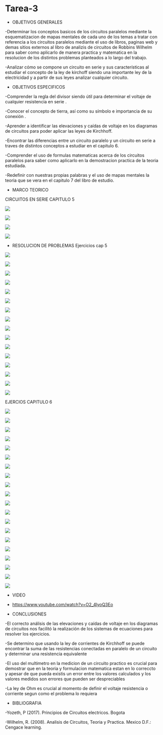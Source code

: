 # Tarea-3

- OBJETIVOS GENERALES

-Determinar los conceptos basicos de los circuitos paralelos mediante la esquematizacion de mapas mentales de cada uno de los temas a tratar con referencia a los circuitos paralelos mediante el uso de libros, paginas web y demas sitios externos al libro  de analizis de circuitos de Robbins Wilhelm para saber como aplicarlo de manera practica y matematica en la resolucion de los distintos problemas planteados a lo largo del trabajo.

-Analizar cómo se compone un circuito en serie y sus características al estudiar el concepto de la ley de kirchoff siendo una importante ley de la electricidad y a partir de sus leyes analizar cualquier circuito.


- OBJETIVOS ESPECIFICOS



-Comprender la regla del divisor siendo útil para determinar el voltaje de cualquier resistencia en serie .

-Conocer el concepto de tierra, así como su símbolo e importancia de su conexión .

-Aprender a identificar las elevaciones y caídas de voltaje en los diagramas de circuitos para poder aplicar las leyes de Kirchhoff.

-Encontrar las diferencias entre un circuito paralelo y un circuito en serie a traves de distintos conceptos a estudiar en el capitulo 6.

-Comprender el uso de formulas matematicas acerca de los circuitos paralelos para saber como aplicarlo en la demostracion practica de la teoria estudiada.

-Redefinir con nuestras propias palabras y el uso de mapas mentales la teoria que se vera en el capitulo 7 del libro de estudio.

- MARCO TEORICO

CIRCUITOS EN SERIE CAPITULO 5 

![](https://user-images.githubusercontent.com/84998005/121975459-45a8e200-cd47-11eb-8459-b0578504206f.png)


![](https://user-images.githubusercontent.com/84998013/121971337-222d6980-cd3e-11eb-913d-ca13ba86cb19.png)

![](https://user-images.githubusercontent.com/84998013/121971433-54d76200-cd3e-11eb-9cbf-0a8d3a87f6d1.png)






![](https://user-images.githubusercontent.com/84397282/121798033-8854a800-cbe9-11eb-90bf-16d2089883d5.jpg)

- RESOLUCION DE PROBLEMAS
Ejercicios cap 5

![](https://user-images.githubusercontent.com/84397282/121998961-4acf5680-cd72-11eb-9d39-06c6f5f13688.jpg)

![](https://user-images.githubusercontent.com/84397282/121998965-4c008380-cd72-11eb-9ae5-341172daba6d.jpg)

![](https://user-images.githubusercontent.com/84397282/121998966-4c991a00-cd72-11eb-9707-cfbcdc45a491.jpg)

![](https://user-images.githubusercontent.com/84397282/121998968-4d31b080-cd72-11eb-8223-68fcb4b9ac65.jpg)

![](https://user-images.githubusercontent.com/84397282/121998970-4dca4700-cd72-11eb-8301-f86f3bbf2f08.jpg)

![](https://user-images.githubusercontent.com/84397282/121998972-4dca4700-cd72-11eb-9d1f-e74749885d85.jpg)

![](https://user-images.githubusercontent.com/84397282/121998974-4dca4700-cd72-11eb-9f25-041145417716.jpg)

![](https://user-images.githubusercontent.com/84397282/121998976-4e62dd80-cd72-11eb-82b0-5ec1b06779e3.jpg)

![](https://user-images.githubusercontent.com/84397282/121998978-4e62dd80-cd72-11eb-8c6a-26719cbdcc4d.jpg)

![](https://user-images.githubusercontent.com/84397282/121998980-4efb7400-cd72-11eb-98ce-24dee652755b.jpg)

![](https://user-images.githubusercontent.com/84397282/121998981-4efb7400-cd72-11eb-8e33-06abaf2cb497.jpg)

![](https://user-images.githubusercontent.com/84397282/121998982-4f940a80-cd72-11eb-9eea-393ce6aa49d4.jpg)

![](https://user-images.githubusercontent.com/84397282/121998984-4f940a80-cd72-11eb-8b80-386e746a6be8.jpg)

![](https://user-images.githubusercontent.com/84397282/121998986-4f940a80-cd72-11eb-85a0-c5e404731a52.jpg)

![](https://user-images.githubusercontent.com/84397282/121998987-502ca100-cd72-11eb-8724-4415d783b282.jpg)

![](https://user-images.githubusercontent.com/84397282/121998991-50c53780-cd72-11eb-910c-f2da14d2cb4c.jpg)



EJERCIOS CAPITULO 6

![](https://user-images.githubusercontent.com/84998013/121970682-ae3e9180-cd3c-11eb-896e-e45293e15c72.png)

![](https://user-images.githubusercontent.com/84998013/121970815-02497600-cd3d-11eb-8439-68eed71b94b6.png)

![](https://user-images.githubusercontent.com/84998013/121970897-25742580-cd3d-11eb-89e3-06223e39b584.png)

![](https://user-images.githubusercontent.com/84998013/121970937-40469a00-cd3d-11eb-9e63-89b1f07ac77f.png)

![](https://user-images.githubusercontent.com/84998013/121970965-548a9700-cd3d-11eb-8fa6-8ec907437034.png)

![](https://user-images.githubusercontent.com/84998005/122015005-54ae8500-cd85-11eb-81c2-5520586dde9c.png)

![](https://user-images.githubusercontent.com/84998005/122015013-55dfb200-cd85-11eb-8db6-619a9710df96.png)

![](https://user-images.githubusercontent.com/84998005/122015008-55471b80-cd85-11eb-9ace-702cf3c39caf.png)

![](https://user-images.githubusercontent.com/84998005/122014968-4e200d80-cd85-11eb-913f-3d43dbd50a99.png)

![](https://user-images.githubusercontent.com/84998005/122014963-4c564a00-cd85-11eb-9ad2-e1e831af1ff2.png)

![](https://user-images.githubusercontent.com/84998005/122014976-4eb8a400-cd85-11eb-8589-77c28a131cbb.png)










![](https://user-images.githubusercontent.com/84998013/121971011-69ffc100-cd3d-11eb-9418-f7ead198dbc9.png)

![](https://user-images.githubusercontent.com/84397282/121983769-7bee5d80-cd57-11eb-9b95-f55103f62351.jpg)

![](https://user-images.githubusercontent.com/84397282/121983775-7d1f8a80-cd57-11eb-8c6a-21e639c2e5cc.jpg)

![](https://user-images.githubusercontent.com/84397282/121983779-7d1f8a80-cd57-11eb-8910-dcd1c2c1e643.jpg)

![](https://user-images.githubusercontent.com/84397282/121983781-7db82100-cd57-11eb-9f9d-f82796f16aca.jpg)

![](https://user-images.githubusercontent.com/84397282/121983781-7db82100-cd57-11eb-9f9d-f82796f16aca.jpg)

![](https://user-images.githubusercontent.com/84397282/121983782-7db82100-cd57-11eb-9ab6-2cc9bb49bc14.jpg)

![](https://user-images.githubusercontent.com/84397282/121983784-7db82100-cd57-11eb-9a2d-5d0822f415fe.jpg)

![](https://user-images.githubusercontent.com/84397282/121983785-7db82100-cd57-11eb-9aad-0d555e0ddb92.jpg)







- VIDEO

- https://www.youtube.com/watch?v=O2_4lyoQ3Eo

- CONCLUSIONES

-El correcto análisis de las elevaciones y caídas de voltaje en los diagramas de circuitos nos facilitó la realización de los sistemas de ecuaciones para resolver los ejercicios. 

-Se determino que usando la ley de  corrientes de Kirchhoff se puede encontrar la suma de las resistencias conectadas en paralelo de un circuito  y determinar una resistencia equivalente

-El uso del multimetro en la medicion de un circuito practico es crucial para demostrar que en la teoria y formulacion matematica estan en lo correccto y apesar de que pueda existis un error entre los valores calculados y los valores medidos son errores que pueden ser despreciables

-La ley de Ohm es crucial al momento de definir el voltaje resistencia o corriente segun como el problema lo requiera 


- BIBLIOGRAFIA

-Yozeth, P (2017). Principios de Circuitos electricos. Bogota

-Wilhelm, R. (2008). Analisis de Circuitos, Teoria y Practica. Mexico D.F.: Cengace learning.



